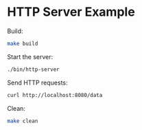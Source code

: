 # HTTP Server Example

Build:

```bash
make build
```

Start the server:

```bash
./bin/http-server
```

Send HTTP requests:

```bash
curl http://localhost:8080/data
```

Clean:

```bash
make clean
```
